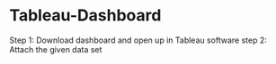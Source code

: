 # Tableau-Dashboard

Step 1: Download dashboard and open up in Tableau software
step 2: Attach the given data set 
